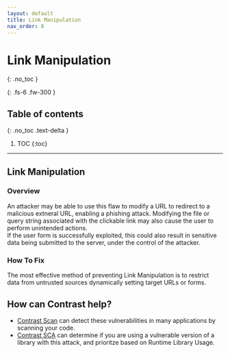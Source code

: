 ```yaml
---
layout: default
title: Link Manipulation
nav_order: 8
---
```


# Link Manipulation
{: .no_toc }

{: .fs-6 .fw-300 }

## Table of contents
{: .no_toc .text-delta }

1. TOC
{:toc}

---
## Link Manipulation

### Overview  

An attacker may be able to use this flaw to modify a URL to redirect to a malicious extneral URL, enabling a phishing attack. 
Modifying the file or query string associated with the clickable link may also cause the user to perform unintended actions. 
<br/> 
If the user form is successfully exploited, this could also result in sensitive data being submitted to the server, under the control of the attacker.

### How To Fix  

The most effective method of preventing Link Manipulation is to restrict data from untrusted sources dynamically setting target URLs or forms.



## How can Contrast help?  

- [Contrast Scan](https://www.contrastsecurity.com/contrast-scan) can detect these vulnerabilities in many applications by scanning your code.
- [Contrast SCA](https://www.contrastsecurity.com/contrast-sca) can determine if you are using a vulnerable version of a library with this attack, and prioritze based on Runtime Library Usage.

